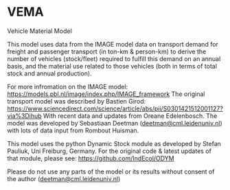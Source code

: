 # VEMA
Vehicle Material Model

This model uses data from the IMAGE model data on transport demand for freight and passenger transport (in ton-km & person-km) to derive the number of vehicles (stock/fleet) required to fulfill this demand on an annual basis, and the material use related to those vehicles (both in terms of total stock and annual production).

For more infromation on the IMAGE model: https://models.pbl.nl/image/index.php/IMAGE_framework
The original transport model was described by Bastien Girod: https://www.sciencedirect.com/science/article/abs/pii/S0301421512001127?via%3Dihub
With recent data and updates from Oreane Edelenbosch. The model was developed by Sebastiaan Deetman (deetman@cml.leidenuniv.nl) with lots of data input from Rombout Huisman.

This model uses the python Dynamic Stock module as developed by Stefan Pauliuk, Uni Freiburg, Germany. For the original code & latest updates of that module, please see: https://github.com/IndEcol/ODYM

Please do not use any parts of the model or its results without consent of the author (deetman@cml.leidenuniv.nl)
